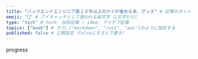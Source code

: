 ```yaml
---
title: "バックエンドエンジニア歴１０年以上のワイが進める本、グッズ" # 記事のタイトル
emoji: "📗" # アイキャッチとして使われる絵文字（1文字だけ）
type: "tech" # tech: 技術記事 / idea: アイデア記事
topics: ["book"] # タグ。["markdown", "rust", "aws"]のように指定する
published: false # 公開設定（falseにすると下書き）
---
```


progress

<!-- 
FastAPI
<iframe sandbox="allow-popups allow-scripts allow-modals allow-forms allow-same-origin" style="width:120px;height:240px;" marginwidth="0" marginheight="0" scrolling="no" frameborder="0" src="//rcm-fe.amazon-adsystem.com/e/cm?lt1=_blank&bc1=000000&IS2=1&bg1=FFFFFF&fc1=000000&lc1=0000FF&t=takashi002009-22&language=ja_JP&o=9&p=8&l=as4&m=amazon&f=ifr&ref=as_ss_li_til&asins=4798177229&linkId=9f4ac51360c13cc56d6215de76f782e7"></iframe>

API
<iframe sandbox="allow-popups allow-scripts allow-modals allow-forms allow-same-origin" style="width:120px;height:240px;" marginwidth="0" marginheight="0" scrolling="no" frameborder="0" src="//rcm-fe.amazon-adsystem.com/e/cm?lt1=_blank&bc1=000000&IS2=1&bg1=FFFFFF&fc1=000000&lc1=0000FF&t=takashi002009-22&language=ja_JP&o=9&p=8&l=as4&m=amazon&f=ifr&ref=as_ss_li_til&asins=4839979391&linkId=bf197859406f95b1448ce4965f05c349"></iframe>

お金
<iframe sandbox="allow-popups allow-scripts allow-modals allow-forms allow-same-origin" style="width:120px;height:240px;" marginwidth="0" marginheight="0" scrolling="no" frameborder="0" src="//rcm-fe.amazon-adsystem.com/e/cm?lt1=_blank&bc1=000000&IS2=1&bg1=FFFFFF&fc1=000000&lc1=0000FF&t=takashi002009-22&language=ja_JP&o=9&p=8&l=as4&m=amazon&f=ifr&ref=as_ss_li_til&asins=442612834X&linkId=f823de4a013b8f3d421904ec8e0527a5"></iframe>

ドキュメントライティング
<iframe sandbox="allow-popups allow-scripts allow-modals allow-forms allow-same-origin" style="width:120px;height:240px;" marginwidth="0" marginheight="0" scrolling="no" frameborder="0" src="//rcm-fe.amazon-adsystem.com/e/cm?lt1=_blank&bc1=000000&IS2=1&bg1=FFFFFF&fc1=000000&lc1=0000FF&t=takashi002009-22&language=ja_JP&o=9&p=8&l=as4&m=amazon&f=ifr&ref=as_ss_li_til&asins=4800590833&linkId=ae2515358a996a3c00978d5384e45660"></iframe>

PM
<iframe sandbox="allow-popups allow-scripts allow-modals allow-forms allow-same-origin" style="width:120px;height:240px;" marginwidth="0" marginheight="0" scrolling="no" frameborder="0" src="//rcm-fe.amazon-adsystem.com/e/cm?lt1=_blank&bc1=000000&IS2=1&bg1=FFFFFF&fc1=000000&lc1=0000FF&t=takashi002009-22&language=ja_JP&o=9&p=8&l=as4&m=amazon&f=ifr&ref=as_ss_li_til&asins=4774179515&linkId=6134a83ad7661c23ea7dd92467914b85"></iframe>

クッション
<iframe sandbox="allow-popups allow-scripts allow-modals allow-forms allow-same-origin" style="width:120px;height:240px;" marginwidth="0" marginheight="0" scrolling="no" frameborder="0" src="//rcm-fe.amazon-adsystem.com/e/cm?lt1=_blank&bc1=000000&IS2=1&bg1=FFFFFF&fc1=000000&lc1=0000FF&t=takashi002009-22&language=ja_JP&o=9&p=8&l=as4&m=amazon&f=ifr&ref=as_ss_li_til&asins=B0BLBZHBF6&linkId=31a4578d1c7139c8f7e8f67c7a2810fb"></iframe>

チェア
<iframe sandbox="allow-popups allow-scripts allow-modals allow-forms allow-same-origin" style="width:120px;height:240px;" marginwidth="0" marginheight="0" scrolling="no" frameborder="0" src="//rcm-fe.amazon-adsystem.com/e/cm?lt1=_blank&bc1=000000&IS2=1&bg1=FFFFFF&fc1=000000&lc1=0000FF&t=takashi002009-22&language=ja_JP&o=9&p=8&l=as4&m=amazon&f=ifr&ref=as_ss_li_til&asins=B0BX5K2TWT&linkId=b712a8e1c84eb14aad8243be3e373966"></iframe>

Git/Github
<iframe sandbox="allow-popups allow-scripts allow-modals allow-forms allow-same-origin" style="width:120px;height:240px;" marginwidth="0" marginheight="0" scrolling="no" frameborder="0" src="//rcm-fe.amazon-adsystem.com/e/cm?lt1=_blank&bc1=000000&IS2=1&bg1=FFFFFF&fc1=000000&lc1=0000FF&t=takashi002009-22&language=ja_JP&o=9&p=8&l=as4&m=amazon&f=ifr&ref=as_ss_li_til&asins=4295013617&linkId=486d9d4ded104a9e58b4a653224750c0"></iframe>

Pytyhon
<iframe sandbox="allow-popups allow-scripts allow-modals allow-forms allow-same-origin" style="width:120px;height:240px;" marginwidth="0" marginheight="0" scrolling="no" frameborder="0" src="//rcm-fe.amazon-adsystem.com/e/cm?lt1=_blank&bc1=000000&IS2=1&bg1=FFFFFF&fc1=000000&lc1=0000FF&t=takashi002009-22&language=ja_JP&o=9&p=8&l=as4&m=amazon&f=ifr&ref=as_ss_li_til&asins=4046057548&linkId=c2fb391ad2ee19dfc5dc1f1500153471"></iframe> -->